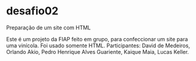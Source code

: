 # desafio02
Preparação de um site com HTML 

Este é um projeto da FIAP feito em grupo, para confeccionar um site para uma vinícola. Foi usado somente HTML.
Participantes: David de Medeiros, Orlando Akio, Pedro Henrique Alves Guariente, Kaique Maia, Lucas Keller.

